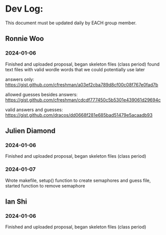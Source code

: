 # Dev Log:

This document must be updated daily by EACH group member.

## Ronnie Woo

### 2024-01-06
Finished and uploaded proposal, began skeleton files (class period)
found text files with valid wordle words that we could potentially use later

answers only: https://gist.github.com/cfreshman/a03ef2cba789d8cf00c08f767e0fad7b

allowed guesses besides answers: https://gist.github.com/cfreshman/cdcdf777450c5b5301e439061d29694c 

valid answers and guesses: https://gist.github.com/dracos/dd0668f281e685bad51479e5acaadb93

## Julien Diamond

### 2024-01-06
Finished and uploaded proposal, began skeleton files (class period)

### 2024-01-07
Wrote makefile, setup() function to create semaphores and guess file, started function to remove semaphore

## Ian Shi

### 2024-01-06
Finished and uploaded proposal, began skeleton files (class period)
